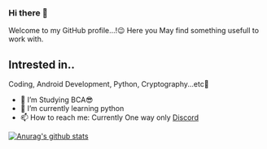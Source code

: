### Hi there 👋
 Welcome to my GitHub profile...!😉
 Here you May find something usefull to work with.
## Intrested in..
 Coding, Android Development, Python, Cryptography...etc🤫

- 🔭 I’m Studying BCA😎
- 🌱 I’m currently learning python
- 📫 How to reach me: Currently One way only [Discord](https://discordapp.com/users/Aswin#2272)

[![Anurag's github stats](https://github-readme-stats.vercel.app/api?username=Jarvis-Ank&show_icons=true&theme=highcontrast
)](https://github.com/anuraghazra/github-readme-stats)
